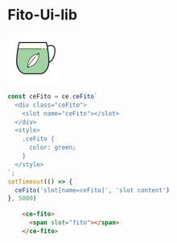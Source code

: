 # Fito-Ui-lib

![Fito-Ui-lib](fito.png "Fito-Ui-lib")

```js
const ceFito = ce.ceFito`
  <div class="ceFito">
    <slot name="ceFito"></slot>
  </div>
  <style>
    .ceFito {
      color: green;
    }
  </style>
`;
setTimeout(() => {
  ceFito('slot[name=ceFito]', 'slot content')
}, 5000)
```
```html
    <ce-fito>
      <span slot="fito"></span>
    </ce-fito>
```
